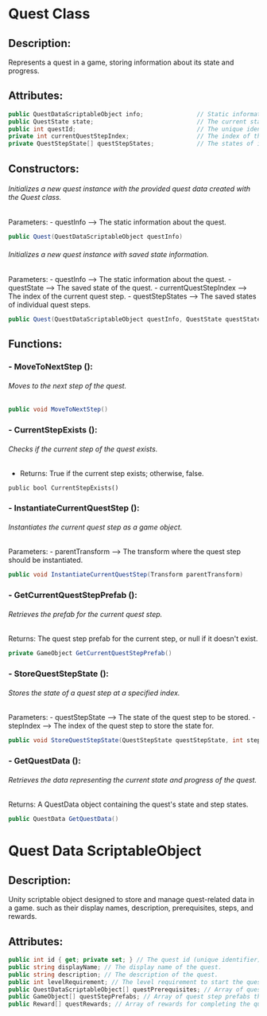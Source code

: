 # Quest Class
## Description:
Represents a quest in a game, storing information about its state and progress.
## Attributes:
``` c#
public QuestDataScriptableObject info;               // Static information about the quest.
public QuestState state;                             // The current state of the quest.
public int questId;                                  // The unique identifier for the quest.
private int currentQuestStepIndex;                   // The index of the current quest step within the quest.
private QuestStepState[] questStepStates;            // The states of individual quest steps.
```
## Constructors:
###### Initializes a new quest instance with the provided quest data created with the Quest class.
Parameters: - questInfo --> The static information about the quest.
``` c#
public Quest(QuestDataScriptableObject questInfo)
```

###### Initializes a new quest instance with saved state information.
Parameters: - questInfo --> The static information about the quest.
            - questState --> The saved state of the quest.
            - currentQuestStepIndex --> The index of the current quest step.
            - questStepStates --> The saved states of individual quest steps.
``` c#
public Quest(QuestDataScriptableObject questInfo, QuestState questState, int currentQuestStepIndex, QuestStepState[] questStepStates)
```

## Functions:
### - MoveToNextStep ():
###### Moves to the next step of the quest.
``` c#
public void MoveToNextStep()
```

### - CurrentStepExists ():
###### Checks if the current step of the quest exists.
- Returns: True if the current step exists; otherwise, false.
```
public bool CurrentStepExists()
```

### - InstantiateCurrentQuestStep ():
###### Instantiates the current quest step as a game object.
Parameters: - parentTransform --> The transform where the quest step should be instantiated.
``` c#
public void InstantiateCurrentQuestStep(Transform parentTransform)
```

### - GetCurrentQuestStepPrefab ():
###### Retrieves the prefab for the current quest step.
Returns: The quest step prefab for the current step, or null if it doesn't exist.
``` c#
private GameObject GetCurrentQuestStepPrefab()
```

### - StoreQuestStepState ():
###### Stores the state of a quest step at a specified index.
Parameters: - questStepState --> The state of the quest step to be stored.
            - stepIndex --> The index of the quest step to store the state for.
``` c#
public void StoreQuestStepState(QuestStepState questStepState, int stepIndex)
```
        
### - GetQuestData ():
###### Retrieves the data representing the current state and progress of the quest.
Returns: A QuestData object containing the quest's state and step states.
``` c#
public QuestData GetQuestData()
```
# Quest Data ScriptableObject
## Description:
Unity scriptable object designed to store and manage quest-related data in a game. such as their display names, description, prerequisites, steps, and rewards.
## Attributes:
``` c#
public int id { get; private set; } // The quest id (unique identifier)
public string displayName; // The display name of the quest.
public string description; // The description of the quest.
public int levelRequirement; // The level requirement to start the quest.
public QuestDataScriptableObject[] questPrerequisites; // Array of quest prerequisites required to unlock this quest.
public GameObject[] questStepPrefabs; // Array of quest step prefabs that get instantiated during the quest.
public Reward[] questRewards; // Array of rewards for completing the quest.
```
